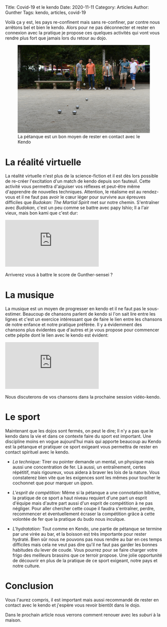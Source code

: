 Title: Covid-19 et le kendo
Date: 2020-11-11
Category: Articles
Author: Gunther
Tags: kendo, articles, covid-19


Voilà ça y est, les pays re-confinent mais sans re-confiner, par contre nous arrêtons bel et bien le kendo. Alors pour ne pas déconnecter et rester en connexion avec la pratique je propose ces quelques activités qui vont vous rendre plus fort que jamais lors du retour au dojo.

<figure class="article">
	<img class="img-fluid" src="./assets/petanque.jpg" alt="une partie de pétanque très disputée" />
	<figcaption>La pétanque est un bon moyen de rester en contact avec le Kendo</figcaption>
</figure>


# La réalité virtuelle

La réalité virtuelle n'est plus de la science-fiction et il est dès lors possible de re-créer l'excitation d'un match de kendo depuis son fauteuil. Cette activité vous permettra d'aiguiser vos réflexes et peut-être même d'apprendre de nouvelles techniques. Attention, le réalisme est au rendez-vous et il ne faut pas avoir le cœur léger pour survivre aux épreuves difficiles que _Budokan: The Martial Spirit_ met sur notre chemin. S'entraîner avec _Budokan_, c'est un peu comme se battre avec papy Ishio; Il a l'air vieux, mais bon kami que c'est dur:

<iframe class="yt embed" src="https://www.youtube.com/embed/8bquYoCYvhs&t" frameborder="0" allowfullscreen>
</iframe>

Arriverez vous à battre le score de Gunther-sensei ?

# La musique

La musique est un moyen de progresser en kendo et il ne faut pas le sous-estimer. Beaucoup de chansons parlent de kendo si l'on sait lire entre les lignes et c'est un exercice intéressant que de faire le lien entre les chansons de notre enfance et notre pratique préférée. Il y a évidemment des chansons plus évidentes que d'autres et je vous propose pour commencer cette pépite dont le lien avec le kendo est évident:


<iframe class="yt embed" src="https://www.youtube.com/embed/RG7bINW6soU" frameborder="0" allowfullscreen>
</iframe>

Nous discuterons de vos chansons dans la prochaine session vidéo-kendo.

# Le sport

Maintenant que les dojos sont fermés, on peut le dire; Il n'y a pas que le kendo dans la vie et dans ce contexte faire du sport est important. Une discipline moins en vogue aujourd'hui mais qui apporte beaucoup au Kendo est la pétanque et pratiquer ce sport exigeant vous permettra de rester en contact spirituel avec le kendo.

- _La technique:_ Tirer ou pointer demande un mental, un physique mais aussi une concentration de fer. Là aussi, un entraînement, certes répétitif, mais rigoureux, vous aidera à braver les lois de la nature. Vous constaterez bien vite que les exigences sont les mêmes pour toucher le cochonnet que pour marquer un _ippon_.

- _L'esprit de compétition:_ Même si la pétanque a une connotation bibitive, la pratique de ce sport a haut niveau requiert d'une part un esprit d'équipe mais d'autre part aussi d'un esprit de compétition à ne pas négliger. Pour aller chercher cette coupe il faudra s'entraîner, perdre, recommencer et éventuellement écraser la compétition grâce à cette volontée de fer que la pratique du budo nous inculque.

- _L'hydratation:_ Tout comme en Kendo, une partie de pétanque se termine par une virée au bar, et la boisson est très importante pour rester hydraté. Bien sûr nous ne pouvons pas nous rendre au bar en ces temps difficiles mais cela ne veut pas dire qu'il ne faut pas garder les bonnes habitudes du lever de coude. Vous pourrez pour se faire charger votre frigo des meilleurs brassins que ce terroir propose. Une jolie opportunité de découvrir en plus de la pratique de ce sport exigeant, notre pays et notre culture.

# Conclusion

Vous l'aurez compris, il est important mais aussi recommandé de rester en contact avec le kendo et j'espère vous revoir bientôt dans le dojo.

Dans le prochain article nous verrons comment renouer avec les _suburi_ à la maison.
